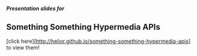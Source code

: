 ##### Presentation slides for
## Something Something Hypermedia APIs

[click here][http://helior.github.io/something-something-hypermedia-apis] to view them!
